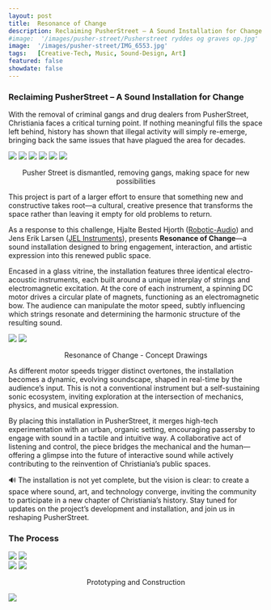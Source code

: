```yaml
---
layout: post
title:  Resonance of Change
description: Reclaiming PusherStreet – A Sound Installation for Change
#image:  '/images/pusher-street/Pusherstreet ryddes og graves op.jpg'
image:  '/images/pusher-street/IMG_6553.jpg'
tags:   [Creative-Tech, Music, Sound-Design, Art]
featured: false
showdate: false
---
```


### Reclaiming PusherStreet – A Sound Installation for Change

With the removal of criminal gangs and drug dealers from PusherStreet, Christiania faces a critical turning point. If nothing meaningful fills the space left behind, history has shown that illegal activity will simply re-emerge, bringing back the same issues that have plagued the area for decades. 


<div class="gallery-box">
    <div class="gallery">
        <img src="/images/pusher-street/ChristianiaEntre.jpg">
        <img src="/images/pusher-street/scanpix-20240406-170728-l.jpg">
        <img src="/images/pusher-street/49105689a0ca8e18470757ba15c2de18.jpg">
        <img src="/images/pusher-street/standard_20240406-172911-L-8640x5760ma.jpg">
        <img src="/images/pusher-street/asset.dr.jpg">
        <img src="/images/pusher-street/Pusherstreet ryddes og graves op.jpg">
    </div>
        <p class="gallery-caption" style="text-align: center;">Pusher Street is dismantled, removing gangs, making space for new possibilities</p>
</div>

This project is part of a larger effort to ensure that something new and constructive takes root—a cultural, creative presence that transforms the space rather than leaving it empty for old problems to return.

As a response to this challenge, Hjalte Bested Hjorth ([Robotic-Audio](https://roboticaudio.com/)) and Jens Erik Larsen ([JEL Instruments](https://www.jelinstruments.com/)), presents **Resonance of Change**—a sound installation designed to bring engagement, interaction, and artistic expression into this renewed public space.

Encased in a glass vitrine, the installation features three identical electro-acoustic instruments, each built around a unique interplay of strings and electromagnetic excitation. At the core of each instrument, a spinning DC motor drives a circular plate of magnets, functioning as an electromagnetic bow. The audience can manipulate the motor speed, subtly influencing which strings resonate and determining the harmonic structure of the resulting sound.

<div class="gallery-box">
  <div class="gallery">
    <img src="/images/pusher-street/JPEG-billede-4AC5-B976-19-0.jpg">
    <img src="/images/pusher-street/JPEG-billede-4D71-9138-F4-0.jpg">
  </div>
    <p class="gallery-caption" style="text-align: center;">Resonance of Change - Concept Drawings</p>
</div>

As different motor speeds trigger distinct overtones, the installation becomes a dynamic, evolving soundscape, shaped in real-time by the audience’s input. This is not a conventional instrument but a self-sustaining sonic ecosystem, inviting exploration at the intersection of mechanics, physics, and musical expression.

By placing this installation in PusherStreet, it merges high-tech experimentation with an urban, organic setting, encouraging passersby to engage with sound in a tactile and intuitive way. A collaborative act of listening and control, the piece bridges the mechanical and the human—offering a glimpse into the future of interactive sound while actively contributing to the reinvention of Christiania’s public spaces.

🔊 The installation is not yet complete, but the vision is clear: to create a space where sound, art, and technology converge, inviting the community to participate in a new chapter of Christiania’s history. Stay tuned for updates on the project’s development and installation, and join us in reshaping PusherStreet.


### The Process


<div class="gallery-box">
  <div class="gallery">
    <img src="/images/pusher-street/IMG_79C2FBD79F94-1.jpeg">
    <img src="/images/pusher-street/IMG_335CA656A638-1.jpeg">
  </div>
</div>

<div class="gallery-box">
  <div class="gallery">
    <img src="/images/pusher-street/JPEG-billede-4CE9-8C7C-71-0.jpeg">
    <img src="/images/pusher-street/JPEG-billede-4508-8123-7E-0.jpeg">
  </div>
    <p class="gallery-caption" style="text-align: center;">Prototyping and Construction</p>
</div>



![]({{site.baseurl}}/images/pusher-street/dalle1.webp#wide)
